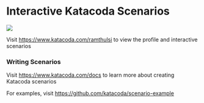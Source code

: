 # Interactive Katacoda Scenarios

[![](http://shields.katacoda.com/katacoda/ramthulsi/count.svg)](https://www.katacoda.com/ramthulsi "Get your profile on Katacoda.com")

Visit https://www.katacoda.com/ramthulsi to view the profile and interactive scenarios

### Writing Scenarios
Visit https://www.katacoda.com/docs to learn more about creating Katacoda scenarios

For examples, visit https://github.com/katacoda/scenario-example
